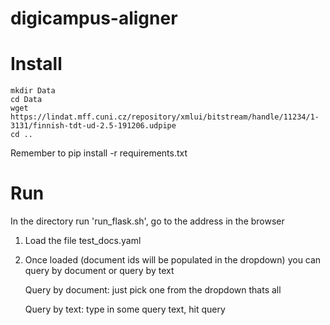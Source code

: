 # digicampus-aligner

# Install
```
mkdir Data
cd Data
wget https://lindat.mff.cuni.cz/repository/xmlui/bitstream/handle/11234/1-3131/finnish-tdt-ud-2.5-191206.udpipe
cd ..
```

Remember to pip install -r requirements.txt

# Run

In the directory run 'run_flask.sh', go to the address in the browser

1) Load the file test_docs.yaml

2) Once loaded (document ids will be populated in the dropdown) you can query by document or query by text

   Query by document: just pick one from the dropdown thats all

   Query by text: type in some query text, hit query


